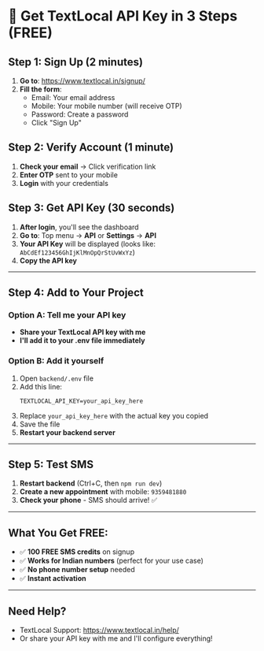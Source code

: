 # 📱 Get TextLocal API Key in 3 Steps (FREE)

## Step 1: Sign Up (2 minutes)
1. **Go to**: https://www.textlocal.in/signup/
2. **Fill the form**:
   - Email: Your email address
   - Mobile: Your mobile number (will receive OTP)
   - Password: Create a password
   - Click "Sign Up"

## Step 2: Verify Account (1 minute)
1. **Check your email** → Click verification link
2. **Enter OTP** sent to your mobile
3. **Login** with your credentials

## Step 3: Get API Key (30 seconds)
1. **After login**, you'll see the dashboard
2. **Go to**: Top menu → **API** or **Settings** → **API**
3. **Your API Key** will be displayed (looks like: `AbCdEf123456GhIjKlMnOpQrStUvWxYz`)
4. **Copy the API key**

---

## Step 4: Add to Your Project

### Option A: Tell me your API key
- **Share your TextLocal API key with me**
- **I'll add it to your .env file immediately**

### Option B: Add it yourself
1. Open `backend/.env` file
2. Add this line:
   ```
   TEXTLOCAL_API_KEY=your_api_key_here
   ```
3. Replace `your_api_key_here` with the actual key you copied
4. Save the file
5. **Restart your backend server**

---

## Step 5: Test SMS
1. **Restart backend** (Ctrl+C, then `npm run dev`)
2. **Create a new appointment** with mobile: `9359481880`
3. **Check your phone** - SMS should arrive! ✅

---

## What You Get FREE:
- ✅ **100 FREE SMS credits** on signup
- ✅ **Works for Indian numbers** (perfect for your use case)
- ✅ **No phone number setup** needed
- ✅ **Instant activation**

---

## Need Help?
- TextLocal Support: https://www.textlocal.in/help/
- Or share your API key with me and I'll configure everything!




